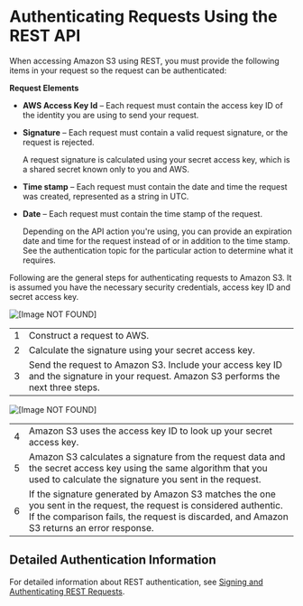 # Authenticating Requests Using the REST API<a name="S3_Authentication2"></a>

When accessing Amazon S3 using REST, you must provide the following items in your request so the request can be authenticated: 

**Request Elements**

+ **AWS Access Key Id** – Each request must contain the access key ID of the identity you are using to send your request\. 

+ **Signature** – Each request must contain a valid request signature, or the request is rejected\. 

  A request signature is calculated using your secret access key, which is a shared secret known only to you and AWS\.

+ **Time stamp** – Each request must contain the date and time the request was created, represented as a string in UTC\. 

+ **Date** – Each request must contain the time stamp of the request\. 

  Depending on the API action you're using, you can provide an expiration date and time for the request instead of or in addition to the time stamp\. See the authentication topic for the particular action to determine what it requires\.

Following are the general steps for authenticating requests to Amazon S3\. It is assumed you have the necessary security credentials, access key ID and secret access key\. 

![\[Image NOT FOUND\]](http://docs.aws.amazon.com/AmazonS3/latest/dev/images/HMACAuthProcess_You.png)


|  |  | 
| --- |--- |
|  1  |  Construct a request to AWS\.  | 
|  2  |  Calculate the signature using your secret access key\.  | 
|  3  |  Send the request to Amazon S3\. Include your access key ID and the signature in your request\. Amazon S3 performs the next three steps\.  | 

![\[Image NOT FOUND\]](http://docs.aws.amazon.com/AmazonS3/latest/dev/images/HMACAuthProcess_AWS.png)


|  |  | 
| --- |--- |
|  4  |  Amazon S3 uses the access key ID to look up your secret access key\.  | 
|  5  |  Amazon S3 calculates a signature from the request data and the secret access key using the same algorithm that you used to calculate the signature you sent in the request\.  | 
|  6  |  If the signature generated by Amazon S3 matches the one you sent in the request, the request is considered authentic\. If the comparison fails, the request is discarded, and Amazon S3 returns an error response\.  | 

## Detailed Authentication Information<a name="S3_Authentication_DetailedAuthentication"></a>

For detailed information about REST authentication, see [Signing and Authenticating REST Requests](RESTAuthentication.md)\.